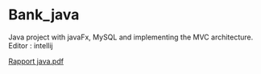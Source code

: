 # Bank_java
Java project with javaFx, MySQL and implementing the MVC architecture.
Editor : intellij


[Rapport java.pdf](https://github.com/OumaymaRedissi/Banking-System-in-Java/files/7908103/Rapport.java.pdf)
